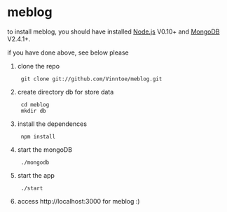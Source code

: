 meblog
======

to install meblog, you should have installed [Node.js](http://nodejs.org/) V0.10+ and [MongoDB](http://www.mongodb.org/) V2.4.1+.

if you have done above, see below please

1. clone the repo

        git clone git://github.com/Vinntoe/meblog.git
    
2. create directory db for store data

        cd meblog
        mkdir db

3. install the dependences

        npm install
    
4. start the mongoDB

        ./mongodb
    
5. start the app

        ./start

6. access http://localhost:3000 for meblog :)
